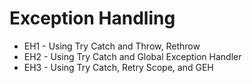 # Exception Handling

- EH1 - Using Try Catch and Throw, Rethrow
- EH2	- Using Try Catch and Global Exception Handler
- EH3 -	Using Try Catch, Retry Scope, and GEH
